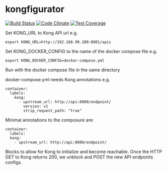 # kongfigurator

[![Build Status](https://travis-ci.org/johnpeterharvey/kongfigurator.svg?branch=master)](https://travis-ci.org/johnpeterharvey/kongfigurator)
[![Code Climate](https://codeclimate.com/github/johnpeterharvey/kongfigurator/badges/gpa.svg)](https://codeclimate.com/github/johnpeterharvey/kongfigurator)
[![Test Coverage](https://codeclimate.com/github/johnpeterharvey/kongfigurator/badges/coverage.svg)](https://codeclimate.com/github/johnpeterharvey/kongfigurator/coverage)

Set KONG_URL to Kong API url e.g.

    export KONG_URL=http://192.168.99.100:8001/apis

Set KONG_DOCKER_CONFIG to the name of the docker compose file e.g.

    export KONG_DOCKER_CONFIG=docker-compose.yml

Run with the docker compose file in the same directory

docker-compose.yml needs Kong annotations e.g.

    container:
      labels:
        kong:
          - upstream_url: http://api:8080/endpoint/
            version: v1
            strip_request_path: "true"


Minimal annotations to the composure are:

    container:
      labels:
      kong:
        - upstream_url: http://api:8080/endpoint/

Blocks to allow for Kong to initialize and become reachable. Once the HTTP GET to Kong returns 200, we unblock and POST the new API endpoints configs.
